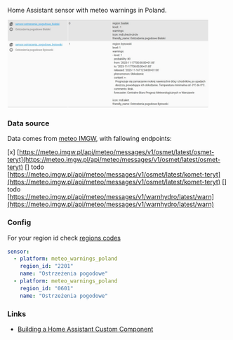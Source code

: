 Home Assistant sensor with meteo warnings in Poland.

[<img src="./mwp-states.jpg" height="200" />](./mwp-states.jpg)

### Data source

Data comes from [meteo IMGW](https://meteo.imgw.pl/dyn/), with fallowing endpoints:

[x] [https://meteo.imgw.pl/api/meteo/messages/v1/osmet/latest/osmet-teryt](https://meteo.imgw.pl/api/meteo/messages/v1/osmet/latest/osmet-teryt)
[] todo [https://meteo.imgw.pl/api/meteo/messages/v1/osmet/latest/komet-teryt](https://meteo.imgw.pl/api/meteo/messages/v1/osmet/latest/komet-teryt)
[] todo [https://meteo.imgw.pl/api/meteo/messages/v1/warnhydro/latest/warn](https://meteo.imgw.pl/api/meteo/messages/v1/warnhydro/latest/warn)

### Config

For your region id check [regions codes](./custom_components/meteo_warnings_poland/const.py)

```yaml
sensor:
  - platform: meteo_warnings_poland
    region_id: "2201"
    name: "Ostrzeżenia pogodowe"
  - platform: meteo_warnings_poland
    region_id: "0601"
    name: "Ostrzeżenia pogodowe"
```

### Links

- [Building a Home Assistant Custom Component](https://aarongodfrey.dev/home%20automation/building_a_home_assistant_custom_component_part_1/)
